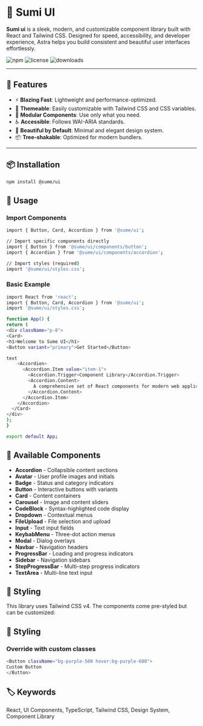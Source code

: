 # 🌌 Sumi UI

**Sumi ui** is a sleek, modern, and customizable component library built with React and Tailwind CSS. Designed for speed, accessibility, and developer experience, Astra helps you build consistent and beautiful user interfaces effortlessly.

![npm](https://img.shields.io/npm/v/astra-ui?color=blue)
![license](https://img.shields.io/npm/l/astra-ui)
![downloads](https://img.shields.io/npm/dw/astra-ui)

---

## 🚀 Features

- ⚡ **Blazing Fast**: Lightweight and performance-optimized.
- 🎨 **Themeable**: Easily customizable with Tailwind CSS and CSS variables.
- 🧩 **Modular Components**: Use only what you need.
- ♿ **Accessible**: Follows WAI-ARIA standards.
- 💅 **Beautiful by Default**: Minimal and elegant design system.
- 📦 **Tree-shakable**: Optimized for modern bundlers.

---

## 📦 Installation
```bash
npm install @sume/ui
```

## 🎨 Usage

### Import Components

``` bash
import { Button, Card, Accordion } from '@sume/ui';

// Import specific components directly
import { Button } from '@sume/ui/components/button';
import { Accordion } from '@sume/ui/components/accordion';

// Import styles (required)
import '@sume/ui/styles.css';

```
### Basic Example

```bash
import React from 'react';
import { Button, Card, Accordion } from '@sume/ui';
import '@sume/ui/styles.css';

function App() {
return (
<div className="p-8">
<Card>
<h1>Welcome to Sume UI</h1>
<Button variant="primary">Get Started</Button>

text
    <Accordion>
      <Accordion.Item value="item-1">
        <Accordion.Trigger>Component Library</Accordion.Trigger>
        <Accordion.Content>
          A comprehensive set of React components for modern web applications.
        </Accordion.Content>
      </Accordion.Item>
    </Accordion>
  </Card>
</div>
);
}

export default App;
```



## 🎯 Available Components

- **Accordion** - Collapsible content sections
- **Avatar** - User profile images and initials  
- **Badge** - Status and category indicators
- **Button** - Interactive buttons with variants
- **Card** - Content containers
- **Carousel** - Image and content sliders
- **CodeBlock** - Syntax-highlighted code display
- **Dropdown** - Contextual menus
- **FileUpload** - File selection and upload
- **Input** - Text input fields
- **KeybabMenu** - Three-dot action menus
- **Modal** - Dialog overlays
- **Navbar** - Navigation headers
- **ProgressBar** - Loading and progress indicators
- **Sidebar** - Navigation sidebars
- **StepProgressBar** - Multi-step progress indicators
- **TextArea** - Multi-line text input

## 🎨 Styling

This library uses Tailwind CSS v4. The components come pre-styled but can be customized:

## 🎨 Styling

### Override with custom classes

```bash
<Button className="bg-purple-500 hover:bg-purple-600">
Custom Button
</Button>
```

## 🏷️ Keywords

React, UI Components, TypeScript, Tailwind CSS, Design System, Component Library
